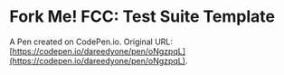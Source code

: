# Fork Me! FCC: Test Suite Template

A Pen created on CodePen.io. Original URL: [https://codepen.io/dareedyone/pen/oNgzpqL](https://codepen.io/dareedyone/pen/oNgzpqL).


